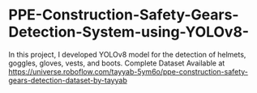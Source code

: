 # PPE-Construction-Safety-Gears-Detection-System-using-YOLOv8-
In this project, I developed YOLOv8 model for the detection of helmets, goggles, gloves, vests, and boots. 
Complete Dataset Available at https://universe.roboflow.com/tayyab-5ym6o/ppe-construction-safety-gears-detection-dataset-by-tayyab
